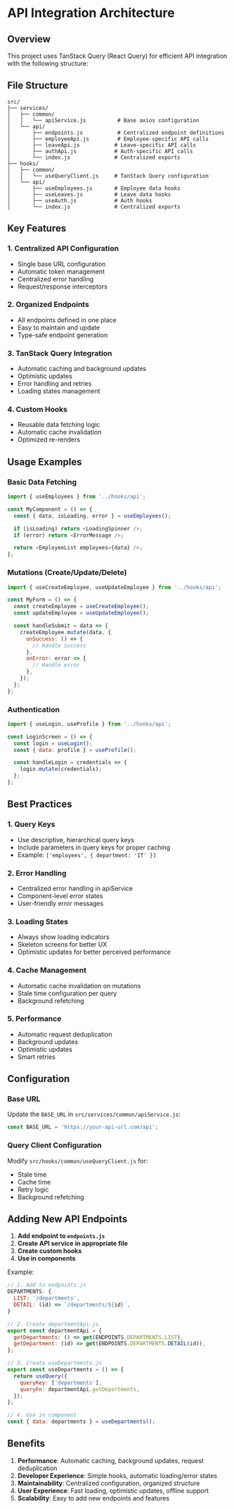 # API Integration Architecture

## Overview

This project uses TanStack Query (React Query) for efficient API integration with the following structure:

## File Structure

```
src/
├── services/
│   ├── common/
│   │   └── apiService.js          # Base axios configuration
│   └── api/
│       ├── endpoints.js           # Centralized endpoint definitions
│       ├── employeeApi.js         # Employee-specific API calls
│       ├── leaveApi.js           # Leave-specific API calls
│       ├── authApi.js            # Auth-specific API calls
│       └── index.js              # Centralized exports
├── hooks/
│   ├── common/
│   │   └── useQueryClient.js     # TanStack Query configuration
│   └── api/
│       ├── useEmployees.js       # Employee data hooks
│       ├── useLeaves.js          # Leave data hooks
│       ├── useAuth.js            # Auth hooks
│       └── index.js              # Centralized exports
```

## Key Features

### 1. **Centralized API Configuration**

- Single base URL configuration
- Automatic token management
- Centralized error handling
- Request/response interceptors

### 2. **Organized Endpoints**

- All endpoints defined in one place
- Easy to maintain and update
- Type-safe endpoint generation

### 3. **TanStack Query Integration**

- Automatic caching and background updates
- Optimistic updates
- Error handling and retries
- Loading states management

### 4. **Custom Hooks**

- Reusable data fetching logic
- Automatic cache invalidation
- Optimized re-renders

## Usage Examples

### Basic Data Fetching

```javascript
import { useEmployees } from '../hooks/api';

const MyComponent = () => {
  const { data, isLoading, error } = useEmployees();

  if (isLoading) return <LoadingSpinner />;
  if (error) return <ErrorMessage />;

  return <EmployeeList employees={data} />;
};
```

### Mutations (Create/Update/Delete)

```javascript
import { useCreateEmployee, useUpdateEmployee } from '../hooks/api';

const MyForm = () => {
  const createEmployee = useCreateEmployee();
  const updateEmployee = useUpdateEmployee();

  const handleSubmit = data => {
    createEmployee.mutate(data, {
      onSuccess: () => {
        // Handle success
      },
      onError: error => {
        // Handle error
      },
    });
  };
};
```

### Authentication

```javascript
import { useLogin, useProfile } from '../hooks/api';

const LoginScreen = () => {
  const login = useLogin();
  const { data: profile } = useProfile();

  const handleLogin = credentials => {
    login.mutate(credentials);
  };
};
```

## Best Practices

### 1. **Query Keys**

- Use descriptive, hierarchical query keys
- Include parameters in query keys for proper caching
- Example: `['employees', { department: 'IT' }]`

### 2. **Error Handling**

- Centralized error handling in apiService
- Component-level error states
- User-friendly error messages

### 3. **Loading States**

- Always show loading indicators
- Skeleton screens for better UX
- Optimistic updates for better perceived performance

### 4. **Cache Management**

- Automatic cache invalidation on mutations
- Stale time configuration per query
- Background refetching

### 5. **Performance**

- Automatic request deduplication
- Background updates
- Optimistic updates
- Smart retries

## Configuration

### Base URL

Update the `BASE_URL` in `src/services/common/apiService.js`:

```javascript
const BASE_URL = 'https://your-api-url.com/api';
```

### Query Client Configuration

Modify `src/hooks/common/useQueryClient.js` for:

- Stale time
- Cache time
- Retry logic
- Background refetching

## Adding New API Endpoints

1. **Add endpoint to `endpoints.js`**
2. **Create API service in appropriate file**
3. **Create custom hooks**
4. **Use in components**

Example:

```javascript
// 1. Add to endpoints.js
DEPARTMENTS: {
  LIST: '/departments',
  DETAIL: (id) => `/departments/${id}`,
}

// 2. Create departmentApi.js
export const departmentApi = {
  getDepartments: () => get(ENDPOINTS.DEPARTMENTS.LIST),
  getDepartment: (id) => get(ENDPOINTS.DEPARTMENTS.DETAIL(id)),
};

// 3. Create useDepartments.js
export const useDepartments = () => {
  return useQuery({
    queryKey: ['departments'],
    queryFn: departmentApi.getDepartments,
  });
};

// 4. Use in component
const { data: departments } = useDepartments();
```

## Benefits

1. **Performance**: Automatic caching, background updates, request deduplication
2. **Developer Experience**: Simple hooks, automatic loading/error states
3. **Maintainability**: Centralized configuration, organized structure
4. **User Experience**: Fast loading, optimistic updates, offline support
5. **Scalability**: Easy to add new endpoints and features
